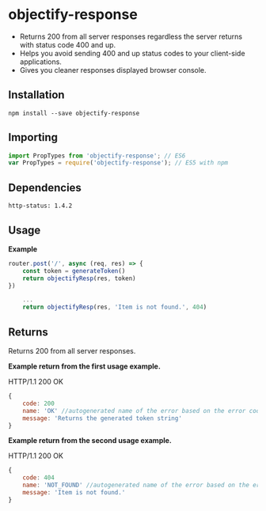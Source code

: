 # objectify-response

- Returns 200 from all server responses regardless the server returns with status code 400 and up.
- Helps you avoid sending 400 and up status codes to your client-side applications.
- Gives you cleaner responses displayed browser console.

## Installation

```shell
npm install --save objectify-response
```

## Importing

```js
import PropTypes from 'objectify-response'; // ES6
var PropTypes = require('objectify-response'); // ES5 with npm
```

## Dependencies
```http-status: 1.4.2```

## Usage
**Example**

```js
router.post('/', async (req, res) => {
    const token = generateToken()
    return objectifyResp(res, token)
})
```

```js
    ...
    return objectifyResp(res, 'Item is not found.', 404)
```

## Returns
Returns 200 from all server responses.

**Example return from the first usage example.**

HTTP/1.1 200 OK
```js
{ 
    code: 200
    name: 'OK' //autogenerated name of the error based on the error code.
    message: 'Returns the generated token string'
}
```

**Example return from the second usage example.**

HTTP/1.1 200 OK
```js
{ 
    code: 404
    name: 'NOT_FOUND' //autogenerated name of the error based on the error code.
    message: 'Item is not found.'
}
```
